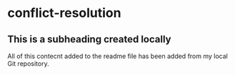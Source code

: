 # conflict-resolution

## This is a subheading created locally

All of this contecnt added to the readme file has been added from my local Git repository.
